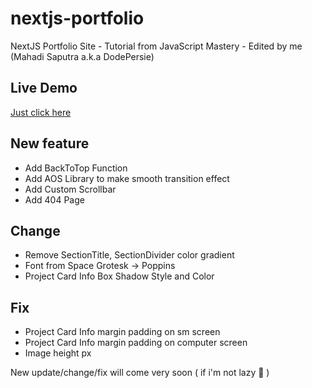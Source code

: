 # nextjs-portfolio

NextJS Portfolio Site - Tutorial from JavaScript Mastery - Edited by me (Mahadi Saputra a.k.a DodePersie)

## Live Demo
[Just click here](https://mahadisaputra.my.id)

## New feature
- Add BackToTop Function
- Add AOS Library to make smooth transition effect
- Add Custom Scrollbar
- Add 404 Page

## Change
- Remove SectionTitle, SectionDivider color gradient
- Font from Space Grotesk -> Poppins
- Project Card Info Box Shadow Style and Color

## Fix
- Project Card Info margin padding on sm screen
- Project Card Info margin padding on computer screen
- Image height px

New update/change/fix will come very soon ( if i'm not lazy 🤣 )
